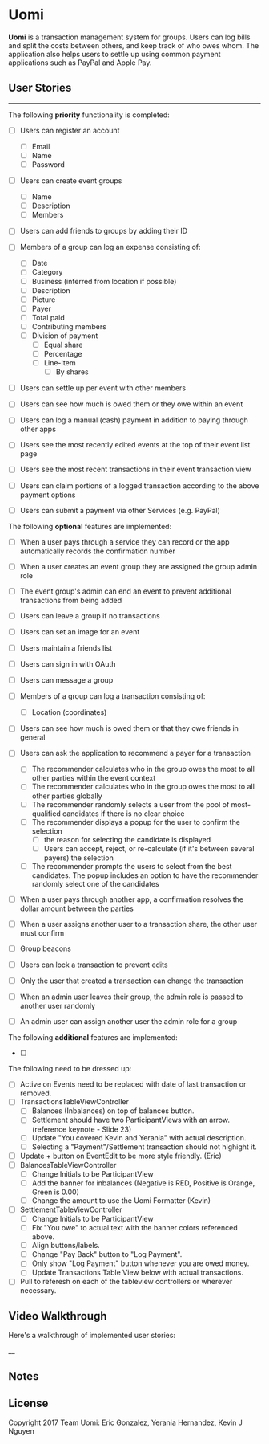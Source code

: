 # Uomi

**Uomi** is a transaction management system for groups. 
Users can log bills and split the costs between others, 
and keep track of who owes whom. The application also 
helps users to settle up using common payment 
applications such as PayPal and Apple Pay.

## User Stories
--------------------

The following **priority** functionality is completed:

- [ ] Users can register an account
  - [ ] Email
  - [ ] Name
  - [ ] Password
- [ ] Users can create event groups
  - [ ] Name
  - [ ] Description
  - [ ] Members
- [ ] Users can add friends to groups by adding their ID
- [ ] Members of a group can log an expense consisting of:
  - [ ] Date
  - [ ] Category
  - [ ] Business (inferred from location if possible)
  - [ ] Description
  - [ ] Picture
  - [ ] Payer
  - [ ] Total paid
  - [ ] Contributing members
  - [ ] Division of payment
    - [ ] Equal share
    - [ ] Percentage
    - [ ] Line-Item
      - [ ] By shares
- [ ] Users can settle up per event with other members
- [ ] Users can see how much is owed them or they owe within an event
- [ ] Users can log a manual (cash) payment in addition to paying through other apps
- [ ] Users see the most recently edited events at the top of their event list page
- [ ] Users see the most recent transactions in their event transaction view
- [ ] Users can claim portions of a logged transaction according to the above payment options
- [ ] Users can submit a payment via other Services (e.g. PayPal)
  

The following **optional** features are implemented:
- [ ] When a user pays through a service they can record or the app automatically records the confirmation number
- [ ] When a user creates an event group they are assigned the group admin role
- [ ] The event group's admin can end an event to prevent additional transactions from being added
- [ ] Users can leave a group if no transactions

- [ ] Users can set an image for an event
- [ ] Users maintain a friends list
- [ ] Users can sign in with OAuth
- [ ] Users can message a group
- [ ] Members of a group can log a transaction consisting of:
  - [ ] Location (coordinates)
- [ ] Users can see how much is owed them or that they owe friends in general
- [ ] Users can ask the application to recommend a payer for a transaction
  - [ ] The recommender calculates who in the group owes the most to all other parties within the event context
  - [ ] The recommender calculates who in the group owes the most to all other parties globally
  - [ ] The recommender randomly selects a user from the pool of most-qualified candidates if there is no clear choice
  - [ ] The recommender displays a popup for the user to confirm the selection
    - [ ] the reason for selecting the candidate is displayed
    - [ ] Users can accept, reject, or re-calculate (if it's between several payers) the selection
  - [ ] The recommender prompts the users to select from the best candidates. The popup includes an option to have the recommender randomly select one of the candidates
- [ ] When a user pays through another app, a confirmation resolves the dollar amount between the parties
- [ ] When a user assigns another user to a transaction share, the other user must confirm
- [ ] Group beacons
- [ ] Users can lock a transaction to prevent edits
- [ ] Only the user that created a transaction can change the transaction
- [ ] When an admin user leaves their group, the admin role is passed to another user randomly
- [ ] An admin user can assign another user the admin role for a group

The following **additional** features are implemented:

- [ ] 


The following need to be dressed up:
- [ ] Active on Events need to be replaced with date of last transaction or removed.
- [ ] TransactionsTableViewController
  - [ ] Balances (Inbalances) on top of balances button.
  - [ ] Settlement should have two ParticipantViews with an arrow. (reference keynote - Slide 23)
  - [ ] Update "You covered Kevin and Yerania" with actual description.
  - [ ] Selecting a "Payment"/Settlement transaction should not highight it.
- [ ] Update + button on EventEdit to be more style friendly. (Eric)
- [ ] BalancesTableViewController
  - [ ] Change Initials to be ParticipantView
  - [ ] Add the banner for inbalances (Negative is RED, Positive is Orange, Green is 0.00)
  - [ ] Change the amount to use the Uomi Formatter (Kevin)
- [ ] SettlementTableViewController
  - [ ] Change Initials to be ParticipantView
  - [ ] Fix "You owe" to actual text with the banner colors referenced above.
  - [ ] Align buttons/labels.
  - [ ] Change "Pay Back" button to "Log Payment".
  - [ ] Only show "Log Payment" button whenever you are owed money.
  - [ ] Update Transactions Table View below with actual transactions.
- [ ] Pull to referesh on each of the tableview controllers or wherever necessary.

## Video Walkthrough

Here's a walkthrough of implemented user stories:

__

## Notes


## License

Copyright 2017 Team Uomi: Eric Gonzalez, Yerania Hernandez, Kevin J Nguyen



